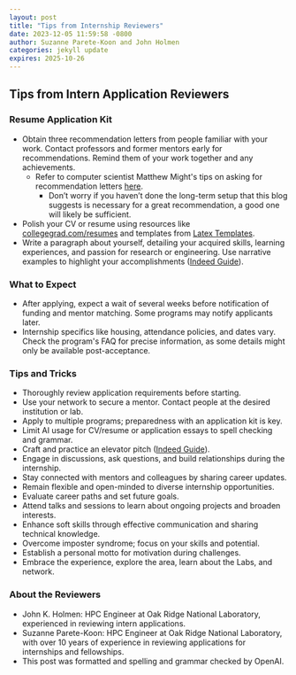 ```yaml
---
layout: post
title: "Tips from Internship Reviewers"
date: 2023-12-05 11:59:58 -0800
author: Suzanne Parete-Koon and John Holmen
categories: jekyll update
expires: 2025-10-26
---
```


## Tips from Intern Application Reviewers

### Resume Application Kit
- Obtain three recommendation letters from people familiar with your work. Contact professors and former mentors early for recommendations. Remind them of your work together and any achievements.
  - Refer to computer scientist Matthew Might's tips on asking for recommendation letters [here](https://matt.might.net/articles/how-to-recommendation-letter/).
     - Don’t worry if you haven’t done the long-term setup that this blog suggests is necessary for a great recommendation, a good one will likely be sufficient. 
- Polish your CV or resume using resources like [collegegrad.com/resumes](https://collegegrad.com/resumes) and templates from [Latex Templates](https://www.latextemplates.com/cat/curricula-vitae).
- Write a paragraph about yourself, detailing your acquired skills, learning experiences, and passion for research or engineering. Use narrative examples to highlight your accomplishments ([Indeed Guide](https://www.indeed.com/career-advice/resumes-cover-letters/how-to-write-about-yourself)).

### What to Expect
- After applying, expect a wait of several weeks before notification of funding and mentor matching. Some programs may notify applicants later.
- Internship specifics like housing, attendance policies, and dates vary. Check the program's FAQ for precise information, as some details might only be available post-acceptance.

### Tips and Tricks
- Thoroughly review application requirements before starting.
- Use your network to secure a mentor. Contact people at the desired institution or lab.
- Apply to multiple programs; preparedness with an application kit is key.
- Limit AI usage for CV/resume or application essays to spell checking and grammar.
- Craft and practice an elevator pitch ([Indeed Guide](https://www.indeed.com/career-advice/interviewing/how-to-give-an-elevator-pitch-examples)).
- Engage in discussions, ask questions, and build relationships during the internship.
- Stay connected with mentors and colleagues by sharing career updates.
- Remain flexible and open-minded to diverse internship opportunities.
- Evaluate career paths and set future goals.
- Attend talks and sessions to learn about ongoing projects and broaden interests.
- Enhance soft skills through effective communication and sharing technical knowledge.
- Overcome imposter syndrome; focus on your skills and potential.
- Establish a personal motto for motivation during challenges.
- Embrace the experience, explore the area, learn about the Labs, and network.

### About the Reviewers
- John K. Holmen: HPC Engineer at Oak Ridge National Laboratory, experienced in reviewing intern applications.
- Suzanne Parete-Koon: HPC Engineer at Oak Ridge National Laboratory, with over 10 years of experience in reviewing applications for internships and fellowships.
- This post was formatted and spelling and grammar checked by OpenAI. 
